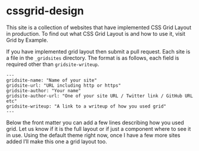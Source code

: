 # cssgrid-design

This site is a collection of websites that have implemented CSS Grid Layout in production. To find out what CSS Grid Layout is and how to use it, visit Grid by Example.

If you have implemented grid layout then submit a pull request. Each site is a file in the ``_gridsites`` directory. The format is as follows, each field is required other than ``gridsite-writeup``.

```
---
gridsite-name: "Name of your site"
gridsite-url: "URL including http or https"
gridsite-author: "Your name"
gridsite-author-url: "One of your site URL / Twitter link / GitHub URL etc"
gridsite-writeup: "A link to a writeup of how you used grid"
---
```

Below the front matter you can add a few lines describing how you used grid.
Let us know if it is the full layout or if just a component where to see it in use.
Using the default theme right now, once I have a few more sites added I’ll make this one a grid layout too.
